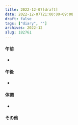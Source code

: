 ```yaml
---
title: 2022-12-07[draft]
date: 2022-12-07T21:00:00+09:00
draft: false
tags: ["diary", ""]
archives: 2022-12
slug: 182761
---
```

#### 午前
- 
#### 午後
- 
#### 体調
- 
#### その他